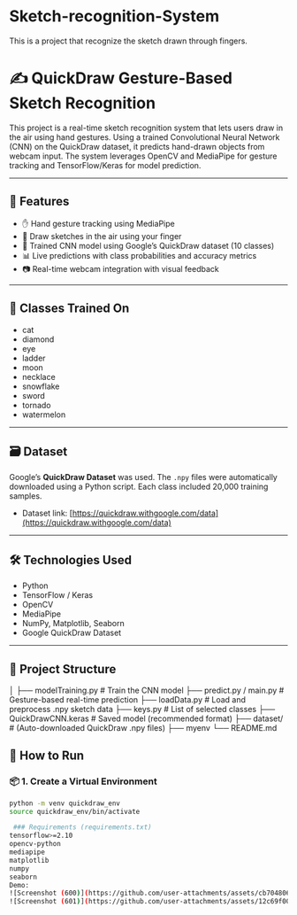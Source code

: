 # Sketch-recognition-System
This is a project that recognize the sketch drawn through fingers.
# ✍️ QuickDraw Gesture-Based Sketch Recognition

This project is a real-time sketch recognition system that lets users draw in the air using hand gestures. Using a trained Convolutional Neural Network (CNN) on the QuickDraw dataset, it predicts hand-drawn objects from webcam input. The system leverages OpenCV and MediaPipe for gesture tracking and TensorFlow/Keras for model prediction.

---

## 🚀 Features

- ✋ Hand gesture tracking using MediaPipe
- 🎨 Draw sketches in the air using your finger
- 🧠 Trained CNN model using Google’s QuickDraw dataset (10 classes)
- 📊 Live predictions with class probabilities and accuracy metrics
- 📷 Real-time webcam integration with visual feedback

---

## 🧠 Classes Trained On

- cat  
- diamond  
- eye  
- ladder  
- moon  
- necklace  
- snowflake  
- sword  
- tornado  
- watermelon

---

## 🗃️ Dataset

Google’s **QuickDraw Dataset** was used. The `.npy` files were automatically downloaded using a Python script. Each class included 20,000 training samples.

- Dataset link: [https://quickdraw.withgoogle.com/data](https://quickdraw.withgoogle.com/data)

---

## 🛠️ Technologies Used

- Python
- TensorFlow / Keras
- OpenCV
- MediaPipe
- NumPy, Matplotlib, Seaborn
- Google QuickDraw Dataset

---

## 📁 Project Structure
│
├── modelTraining.py # Train the CNN model
├── predict.py / main.py # Gesture-based real-time prediction
├── loadData.py # Load and preprocess .npy sketch data
├── keys.py # List of selected classes
├── QuickDrawCNN.keras # Saved model (recommended format)
├── dataset/ # (Auto-downloaded QuickDraw .npy files)
├── myenv
└── README.md
## 🧪 How to Run

### 📦 1. Create a Virtual Environment

```bash
python -m venv quickdraw_env
source quickdraw_env/bin/activate

 ### Requirements (requirements.txt)
tensorflow>=2.10
opencv-python
mediapipe
matplotlib
numpy
seaborn
Demo:
![Screenshot (600)](https://github.com/user-attachments/assets/cb704806-f9cc-46bc-8346-8baac2825f9a)
![Screenshot (601)](https://github.com/user-attachments/assets/12c69f00-05fe-4f99-bba2-1dfb87249fdb)


